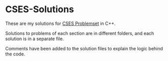 # CSES-Solutions

These are my solutions for [CSES Problemset](https://cses.fi/problemset) in C++. 

Solutions to problems of each section are in different folders, and each solution is in a separate file.

Comments have been added to the solution files to explain the logic behind the code.
